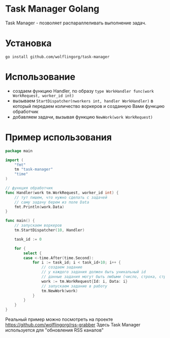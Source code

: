# Task Manager Golang
Task Manager - позволяет распараллеливать выполнение задач.

# Установка
`go install github.com/wolflingorg/task-manager`

# Использование
- создаем функцию Handler, по образу `type WorkHandler func(work WorkRequest, worker_id int)`
- вызываем `StartDispatcher(nworkers int, handler WorkHandler)` в который передаем количество воркеров и созданную Вами функцию обработчик
- добавляем задачи, вызывая функцию `NewWork(work WorkRequest)`

# Пример использования
```go
package main

import (
	"fmt"
	tm "task-manager"
	"time"
)

// функция обработчик
func Handler(work tm.WorkRequest, worker_id int) {
	// тут пишем, что нужно сделать с задачей
	// саму задачу берем из поле Data
	fmt.Println(work.Data)
}

func main() {
	// запускаем воркеров
	tm.StartDispatcher(10, Handler)

	task_id := 0

	for {
		select {
		case <-time.After(time.Second):
			for i := task_id; i < task_id+10; i++ {
				// создаем задание
				// у каждого задания должен быть уникальный id
				// данные задания могут быть любыми (число, строка, структура)
				work := tm.WorkRequest{Id: i, Data: i}
				// запускаем задание в работу
				tm.NewWork(work)
			}
		}
	}
}
```

Реальный пример можно посмотреть на проекте https://github.com/wolflingorg/rss-grabber
Здесь Task Manager используется для "обновления RSS каналов"
